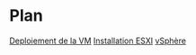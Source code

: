 # Plan
[Deploiement de la VM](https://github.com/hugo-esquer/NexusVirtualis/tree/main/JOB4%20-%20ESXI/Deploiement%20VM)
[Installation ESXI](https://github.com/hugo-esquer/NexusVirtualis/tree/main/JOB4%20-%20ESXI/Installation%20ESXI)
[vSphère](https://github.com/hugo-esquer/NexusVirtualis/tree/main/JOB4%20-%20ESXI/vSphere)
